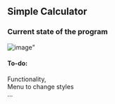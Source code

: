 ## Simple Calculator

### Current state of the program  
![image](https://user-images.githubusercontent.com/83186959/202871085-85f9cb8a-ee8b-4146-b09b-be5ce0838156.png)"

#### To-do:  
Functionality,  
Menu to change styles  
...


